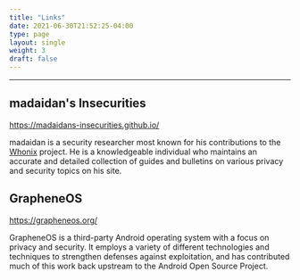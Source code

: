```yaml
---
title: "Links"
date: 2021-06-30T21:52:25-04:00
type: page
layout: single
weight: 3
draft: false
---
```

---
## madaidan's Insecurities
https://madaidans-insecurities.github.io/

madaidan is a security researcher most known for his contributions to the
[Whonix](https://www.whonix.org/) project. He is a knowledgeable individual who
maintains an accurate and detailed collection of guides and bulletins on various
privacy and security topics on his site.

## GrapheneOS
https://grapheneos.org/

GrapheneOS is a third-party Android operating system with a focus on privacy and
security. It employs a variety of different technologies and techniques to
strengthen defenses against exploitation, and has contributed much of this work
back upstream to the Android Open Source Project.
